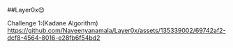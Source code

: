 ##Layer0x😊


Challenge 1:(Kadane Algorithm)
https://github.com/Naveenyanamala/Layer0x/assets/135339002/69742af2-dcf8-4564-8016-e28fb6f54bd2
